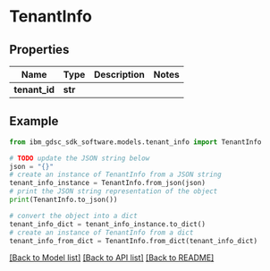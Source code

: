 # TenantInfo


## Properties

Name | Type | Description | Notes
------------ | ------------- | ------------- | -------------
**tenant_id** | **str** |  | 

## Example

```python
from ibm_gdsc_sdk_software.models.tenant_info import TenantInfo

# TODO update the JSON string below
json = "{}"
# create an instance of TenantInfo from a JSON string
tenant_info_instance = TenantInfo.from_json(json)
# print the JSON string representation of the object
print(TenantInfo.to_json())

# convert the object into a dict
tenant_info_dict = tenant_info_instance.to_dict()
# create an instance of TenantInfo from a dict
tenant_info_from_dict = TenantInfo.from_dict(tenant_info_dict)
```
[[Back to Model list]](../README.md#documentation-for-models) [[Back to API list]](../README.md#documentation-for-api-endpoints) [[Back to README]](../README.md)


